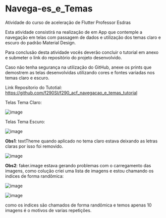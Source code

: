 # Navega-es_e_Temas
Atividade do curso de aceleração de Flutter Professor Esdras


Esta atividade consistirá na realização de em App que contemple a navegação em telas com passagem de dados e utilização dos temas claro e escuro do padrão Material Design. 


Para conclusão desta atividade vocês deverão concluir o tutorial em anexo e submeter o link do repositório do projeto desenvolvido.

Caso não tenha segurança na utilização do GitHub, anexe os prints que demostrem as telas desenvolvidas utilizando cores e fontes variadas nos temas claro e escuro.

Link Repositorio do Tutotial: https://github.com/f290SI/f290_acf_navegacao_e_temas_tutorial

Telas Tema Claro:

![image](https://user-images.githubusercontent.com/102123924/204633890-fc5ffbbe-7398-413e-bbac-0ac7fba9c964.png)


Telas Tema Escuro:

![image](https://user-images.githubusercontent.com/102123924/204634078-2816b38d-aa25-4c80-af46-357fbe17c727.png)


**Obs1**: textTheme quando aplicado no tema claro estava deixando as letras claras por isso foi removido.

![image](https://user-images.githubusercontent.com/102123924/204635036-7182fcf8-8dbb-49a0-b7a1-ec79031287b3.png)

**Obs2**: faker.image estava gerando problemas com o carregamento das imagens, como colução criei uma lista de imagens e estou chamando os indices de forma randômica:

![image](https://user-images.githubusercontent.com/102123924/204635798-e0ea0fd4-42b5-423d-9652-03151aa7dc3a.png)

![image](https://user-images.githubusercontent.com/102123924/204635887-4163a4df-7d3d-46eb-a1a1-43079573f651.png)

como os indices são chamados de forma randômica e temos apenas 10 imagens é o motivos de varias repetições.





